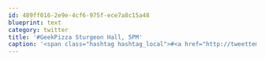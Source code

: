 ```yaml
---
id: 489ff016-2e9e-4cf6-975f-ece7a8c15a48
blueprint: text
category: twitter
title: '#GeekPizza Sturgeon Hall, 5PM'
caption: '<span class="hashtag hashtag_local">#<a href="http://tweettemp.darylchymko.ca/?tag=geekpizza">GeekPizza</a> Sturgeon Hall, 5PM'
---
```

